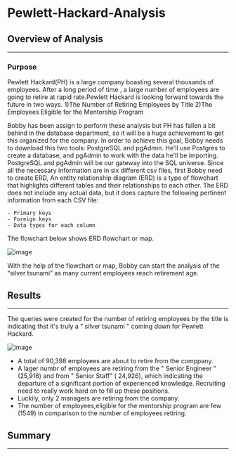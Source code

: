 # Pewlett-Hackard-Analysis

## Overview of Analysis
------------------------------------------------------------------------------------------------------------------------------------------------------------------------
### Purpose

Pewlett Hackard(PH) is a large company boasting several thousands of employees. After a long period of time , a large number of employees are going to retire at rapid rate.Pewlett Hackard is looking forward towards the future in two ways.
  1)The Number of Retiring Employees by Title
  2)The Employees Eligible for the Mentorship Program
  
Bobby has been assign to perform these analysis but PH has fallen a bit behind in the database department, so it will be a huge achievement to get this organized for the company. In order to achieve this goal, Bobby needs to download this two tools: PostgreSQL and pgAdmin. He'll use Postgres to create a database, and pgAdmin to work with the data he'll be importing. PostgreSQL and pgAdmin will be our gateway into the SQL universe. Since all the necessary information are in six different csv files, first Bobby need to create ERD, An entity relationship diagram (ERD) is a type of flowchart that highlights different tables and their relationships to each other. The ERD does not include any actual data, but it does capture the following pertinent information from each CSV file:

    - Primary keys
    - Foreign keys
    - Data types for each column
    
The flowchart below shows ERD flowchart or map. 


![image](https://user-images.githubusercontent.com/107137215/182369546-8afb6b19-2c5c-4a90-ba72-ce2aad024af7.png)

With the help of the flowchart or map, Bobby can start the analysis of the “silver tsunami” as many current employees reach retirement age.


## Results
-------------------------------------------------------------------------------------------------------------------------------------------------------------------------

The queries were created for the number of retiring employees by the title is indicating thst it's truly a " silver tsunami " coming down for Pewlett Hackard.

![image](https://user-images.githubusercontent.com/107137215/182374045-c12091a1-175a-4d3c-873d-08ad7f6d4f55.png)

- A total of 90,398 employees are about to retire from the comppany.
- A lager numbr of employees are retiring from the " Senior Engineer " (25,916) and from " Senior Staff" ( 24,926), which indicating the departure of a significant
  portion of experienced  knowledge. Recruiting need to really work hard on to fill up these positions.
- Luckily, only 2 managers are retiring from the company.
- The number of employees,eligible for the mentorship program are few (1549) in comparison to the number of employees retiring.

## Summary
------------------------------------------------------------------------------------------------------------------------------------------------------------------------


